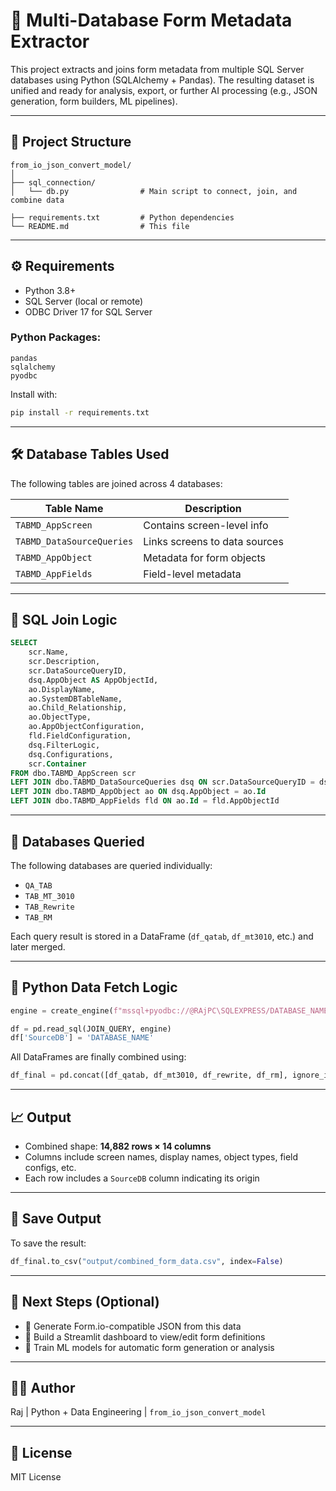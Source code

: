 
# 🧠 Multi-Database Form Metadata Extractor

This project extracts and joins form metadata from multiple SQL Server databases using Python (SQLAlchemy + Pandas). The resulting dataset is unified and ready for analysis, export, or further AI processing (e.g., JSON generation, form builders, ML pipelines).

---

## 📂 Project Structure

```
from_io_json_convert_model/
│
├── sql_connection/
│   └── db.py                # Main script to connect, join, and combine data

├── requirements.txt         # Python dependencies
└── README.md                # This file
```

---

## ⚙️ Requirements

- Python 3.8+
- SQL Server (local or remote)
- ODBC Driver 17 for SQL Server

### Python Packages:

```
pandas
sqlalchemy
pyodbc
```

Install with:

```bash
pip install -r requirements.txt
```

---

## 🛠️ Database Tables Used

The following tables are joined across 4 databases:

| Table Name                | Description                        |
|--------------------------|------------------------------------|
| `TABMD_AppScreen`        | Contains screen-level info         |
| `TABMD_DataSourceQueries`| Links screens to data sources      |
| `TABMD_AppObject`        | Metadata for form objects          |
| `TABMD_AppFields`        | Field-level metadata               |

---

## 🔗 SQL Join Logic

```sql
SELECT 
    scr.Name,
    scr.Description,
    scr.DataSourceQueryID,
    dsq.AppObject AS AppObjectId,
    ao.DisplayName,
    ao.SystemDBTableName,
    ao.Child_Relationship,
    ao.ObjectType,
    ao.AppObjectConfiguration,
    fld.FieldConfiguration,
    dsq.FilterLogic,
    dsq.Configurations,
    scr.Container
FROM dbo.TABMD_AppScreen scr
LEFT JOIN dbo.TABMD_DataSourceQueries dsq ON scr.DataSourceQueryID = dsq.Id
LEFT JOIN dbo.TABMD_AppObject ao ON dsq.AppObject = ao.Id
LEFT JOIN dbo.TABMD_AppFields fld ON ao.Id = fld.AppObjectId
```

---

## 🧪 Databases Queried

The following databases are queried individually:

- `QA_TAB`
- `TAB_MT_3010`
- `TAB_Rewrite`
- `TAB_RM`

Each query result is stored in a DataFrame (`df_qatab`, `df_mt3010`, etc.) and later merged.

---

## 🐍 Python Data Fetch Logic

```python
engine = create_engine(f"mssql+pyodbc://@RAjPC\SQLEXPRESS/DATABASE_NAME?driver=ODBC+Driver+17+for+SQL+Server&trusted_connection=yes")

df = pd.read_sql(JOIN_QUERY, engine)
df['SourceDB'] = 'DATABASE_NAME'
```

All DataFrames are finally combined using:

```python
df_final = pd.concat([df_qatab, df_mt3010, df_rewrite, df_rm], ignore_index=True)
```

---

## 📈 Output

- Combined shape: **14,882 rows × 14 columns**
- Columns include screen names, display names, object types, field configs, etc.
- Each row includes a `SourceDB` column indicating its origin

---

## 💾 Save Output

To save the result:

```python
df_final.to_csv("output/combined_form_data.csv", index=False)
```

---

## 🔮 Next Steps (Optional)

- 🧠 Generate Form.io-compatible JSON from this data
- 🧱 Build a Streamlit dashboard to view/edit form definitions
- 🤖 Train ML models for automatic form generation or analysis

---

## 👨‍💻 Author

Raj | Python + Data Engineering | `from_io_json_convert_model`

---

## 📜 License

MIT License

